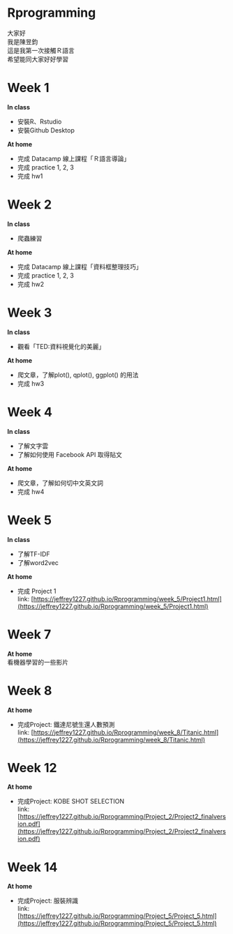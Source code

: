 # Rprogramming

大家好  
我是陳昱鈞  
這是我第一次接觸Ｒ語言  
希望能同大家好好學習  

# Week 1
**In class**  
* 安裝R、Rstudio  
* 安裝Github Desktop  
  
**At home**  
* 完成 Datacamp 線上課程「Ｒ語言導論」  
* 完成 practice 1, 2, 3  
* 完成 hw1  
  
  
  
# Week 2
**In class**  
* 爬蟲練習

**At home** 
* 完成 Datacamp 線上課程「資料框整理技巧」  
* 完成 practice 1, 2, 3
* 完成 hw2
  
  
  
# Week 3
**In class**  
* 觀看「TED:資料視覺化的美麗」  

**At home**
* 爬文章，了解plot(), qplot(), ggplot() 的用法  
* 完成 hw3

# Week 4
**In class**  
* 了解文字雲 
* 了解如何使用 Facebook API 取得貼文

**At home**
* 爬文章，了解如何切中文英文詞 
* 完成 hw4  

# Week 5
**In class**
* 了解TF-IDF
* 了解word2vec  
  
**At home**  
* 完成 Project 1  
link: [https://jeffrey1227.github.io/Rprogramming/week_5/Project1.html](https://jeffrey1227.github.io/Rprogramming/week_5/Project1.html)  

# Week 7  
**At home**  
看機器學習的一些影片  

# Week 8  
**At home**
* 完成Project: 鐵達尼號生還人數預測  
link: [https://jeffrey1227.github.io/Rprogramming/week_8/Titanic.html](https://jeffrey1227.github.io/Rprogramming/week_8/Titanic.html)  
  
# Week 12  
**At home**
* 完成Project: KOBE SHOT SELECTION    
link: [https://jeffrey1227.github.io/Rprogramming/Project_2/Project2_finalversion.pdf](https://jeffrey1227.github.io/Rprogramming/Project_2/Project2_finalversion.pdf)  
  
# Week 14  
**At home**
* 完成Project: 服裝辨識    
link: [https://jeffrey1227.github.io/Rprogramming/Project_5/Project_5.html](https://jeffrey1227.github.io/Rprogramming/Project_5/Project_5.html)

